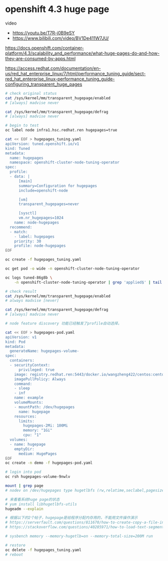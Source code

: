 # openshift 4.3 huge page

video
- https://youtu.be/T7R-j0B9eSY
- https://www.bilibili.com/video/BV1De411W7JU/

https://docs.openshift.com/container-platform/4.3/scalability_and_performance/what-huge-pages-do-and-how-they-are-consumed-by-apps.html

https://access.redhat.com/documentation/en-us/red_hat_enterprise_linux/7/html/performance_tuning_guide/sect-red_hat_enterprise_linux-performance_tuning_guide-configuring_transparent_huge_pages

```bash
# check original status
cat /sys/kernel/mm/transparent_hugepage/enabled
# [always] madvise never

cat /sys/kernel/mm/transparent_hugepage/defrag
# [always] madvise never

# begin to test 
oc label node infra1.hsc.redhat.ren hugepages=true

cat << EOF > hugepages_tuning.yaml
apiVersion: tuned.openshift.io/v1
kind: Tuned
metadata:
  name: hugepages 
  namespace: openshift-cluster-node-tuning-operator
spec:
  profile: 
  - data: |
      [main]
      summary=Configuration for hugepages
      include=openshift-node

      [vm]
      transparent_hugepages=never

      [sysctl]
      vm.nr_hugepages=1024
    name: node-hugepages
  recommend:
  - match: 
    - label: hugepages
    priority: 30
    profile: node-hugepages
EOF

oc create -f hugepages_tuning.yaml

oc get pod -o wide -n openshift-cluster-node-tuning-operator

oc logs tuned-86g8b \
    -n openshift-cluster-node-tuning-operator | grep 'applied$' | tail -n1

# check result
cat /sys/kernel/mm/transparent_hugepage/enabled
# always madvise [never]

cat /sys/kernel/mm/transparent_hugepage/defrag
# [always] madvise never

# node feature discovery 功能已经触发了profile自动选择。

cat << EOF > hugepages-pod.yaml
apiVersion: v1
kind: Pod
metadata:
  generateName: hugepages-volume-
spec:
  containers:
  - securityContext:
      privileged: true
    image: registry.redhat.ren:5443/docker.io/wangzheng422/centos:centos7-test
    imagePullPolicy: Always
    command:
    - sleep
    - inf
    name: example
    volumeMounts:
    - mountPath: /dev/hugepages
      name: hugepage
    resources:
      limits:
        hugepages-2Mi: 100Mi 
        memory: "1Gi"
        cpu: "1"
  volumes:
  - name: hugepage
    emptyDir:
      medium: HugePages
EOF
oc create -n demo -f hugepages-pod.yaml

# login into pod
oc rsh hugepages-volume-9nwlv

mount | grep page
# nodev on /dev/hugepages type hugetlbfs (rw,relatime,seclabel,pagesize=2Mi)

# 来看看系统huge page的状态
# yum install libhugetlbfs-utils
hugeadm --explain

# 根据以下的2个帖子，hugepage是给程序分配内存用的，不能用文件操作演示
# https://serverfault.com/questions/811670/how-to-create-copy-a-file-into-hugetlbfs
# https://stackoverflow.com/questions/40285971/how-to-load-text-segments-of-shared-libraries-into-huge-pages-on-linux]

# sysbench memory --memory-hugetlb=on --memory-total-size=200M run

# restore
oc delete -f hugepages_tuning.yaml
# reboot

```